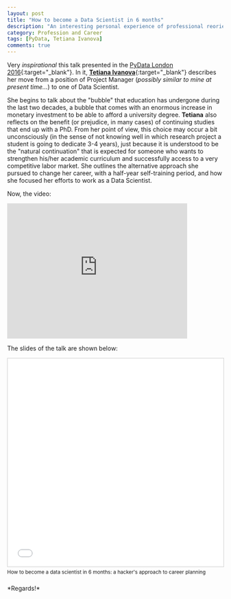 ```yaml
---
layout: post
title: "How to become a Data Scientist in 6 months"
description: "An interesting personal experience of professional reorientation"
category: Profession and Career
tags: [PyData, Tetiana Ivanova]
comments: true
---
```


Very *inspirational* this talk presented in the [PyData London 2016](https://pydata.org/london2016/){:target="_blank"}. In it, [**Tetiana Ivanova**](https://twitter.com/eoly23){:target="_blank"} describes her move from a position of Project Manager (*possibly similar to mine at present time...*) to one of Data Scientist.

She begins to talk about the "bubble" that education has undergone during the last two decades, a bubble that comes with an enormous increase in monetary investment to be able to afford a university degree. **Tetiana** also reflects on the benefit (or prejudice, in many cases) of continuing studies that end up with a PhD. From her point of view, this choice may occur a bit unconsciously (in the sense of not knowing well in which research project a student is going to dedicate 3-4 years), just because it is understood to be the "natural continuation" that is expected for someone who wants to strengthen his/her academic curriculum and successfully access to a very competitive labor market. She outlines the alternative approach she pursued to change her career, with a half-year self-training period, and how she focused her efforts to work as a Data Scientist.

Now, the video:

<iframe width="420" height="315" src="https://www.youtube.com/embed/rIofV14c0tc" frameborder="0" allowfullscreen>&nbsp;</iframe><br />

The slides of the talk are shown below:

<iframe src="//www.slideshare.net/slideshow/embed_code/key/ge0GaQBgSx6p8S" width="595" height="485" frameborder="0" marginwidth="0" marginheight="0" scrolling="no" style="border:1px solid #CCC; border-width:1px; margin-bottom:5px; max-width: 100%;" allowfullscreen> </iframe> 

<div style="margin-bottom:5px"> 
	<a href="//www.slideshare.net/TetianaIvanova2/how-to-become-a-data-scientist-in-6-months" title="How to become a data scientist in 6 months" target="_blank"></a><small>How to become a data scientist in 6 months: a hacker's approach to career planning</small> 
</div> 

<br />
*Regards!*
